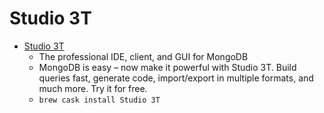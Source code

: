 # Studio 3T
- [Studio 3T](https://studio3t.com/)
  -  The professional IDE, client, and GUI for MongoDB
  - MongoDB is easy – now make it powerful with Studio 3T. Build queries fast, generate code, import/export in multiple formats, and much more. Try it for free.
  - `brew cask install Studio 3T`

